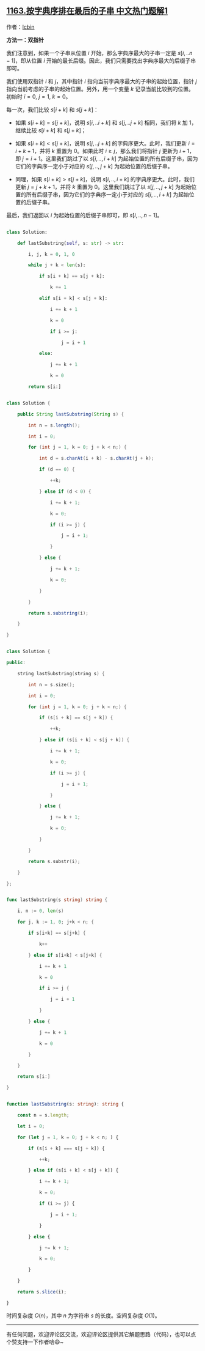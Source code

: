 ## [1163.按字典序排在最后的子串 中文热门题解1](https://leetcode.cn/problems/last-substring-in-lexicographical-order/solutions/100000/python3javacgotypescript-yi-ti-yi-jie-sh-3amj)

作者：[lcbin](https://leetcode.cn/u/lcbin)


**方法一：双指针**

我们注意到，如果一个子串从位置 $i$ 开始，那么字典序最大的子串一定是 $s[i,..n-1]$，即从位置 $i$ 开始的最长后缀。因此，我们只需要找出字典序最大的后缀子串即可。

我们使用双指针 $i$ 和 $j$，其中指针 $i$ 指向当前字典序最大的子串的起始位置，指针 $j$ 指向当前考虑的子串的起始位置。另外，用一个变量 $k$ 记录当前比较到的位置。初始时 $i = 0$, $j=1$, $k=0$。

每一次，我们比较 $s[i+k]$ 和 $s[j+k]$：

- 如果 $s[i + k] = s[j + k]$，说明 $s[i,..i+k]$ 和 $s[j,..j+k]$ 相同，我们将 $k$ 加 $1$，继续比较 $s[i+k]$ 和 $s[j+k]$；

- 如果 $s[i + k] \lt s[j + k]$，说明 $s[j,..j+k]$ 的字典序更大。此时，我们更新 $i = i + k + 1$，并将 $k$ 重置为 $0$。如果此时 $i \geq j$，那么我们将指针 $j$ 更新为 $i + 1$，即 $j = i + 1$。这里我们跳过了以 $s[i,..,i+k]$ 为起始位置的所有后缀子串，因为它们的字典序一定小于对应的 $s[j,..,j+k]$ 为起始位置的后缀子串。

- 同理，如果 $s[i + k] \gt s[j + k]$，说明 $s[i,..,i+k]$ 的字典序更大。此时，我们更新 $j = j + k + 1$，并将 $k$ 重置为 $0$。这里我们跳过了以 $s[j,..,j+k]$ 为起始位置的所有后缀子串，因为它们的字典序一定小于对应的 $s[i,..,i+k]$ 为起始位置的后缀子串。

最后，我们返回以 $i$ 为起始位置的后缀子串即可，即 $s[i,..,n-1]$。


```python [sol1-Python3]
class Solution:
    def lastSubstring(self, s: str) -> str:
        i, j, k = 0, 1, 0
        while j + k < len(s):
            if s[i + k] == s[j + k]:
                k += 1
            elif s[i + k] < s[j + k]:
                i += k + 1
                k = 0
                if i >= j:
                    j = i + 1
            else:
                j += k + 1
                k = 0
        return s[i:]
```



```java [sol1-Java]
class Solution {
    public String lastSubstring(String s) {
        int n = s.length();
        int i = 0;
        for (int j = 1, k = 0; j + k < n;) {
            int d = s.charAt(i + k) - s.charAt(j + k);
            if (d == 0) {
                ++k;
            } else if (d < 0) {
                i += k + 1;
                k = 0;
                if (i >= j) {
                    j = i + 1;
                }
            } else {
                j += k + 1;
                k = 0;
            }
        }
        return s.substring(i);
    }
}
```


```cpp [sol1-C++]
class Solution {
public:
    string lastSubstring(string s) {
        int n = s.size();
        int i = 0;
        for (int j = 1, k = 0; j + k < n;) {
            if (s[i + k] == s[j + k]) {
                ++k;
            } else if (s[i + k] < s[j + k]) {
                i += k + 1;
                k = 0;
                if (i >= j) {
                    j = i + 1;
                }
            } else {
                j += k + 1;
                k = 0;
            }
        }
        return s.substr(i);
    }
};
```



```go [sol1-Go]
func lastSubstring(s string) string {
	i, n := 0, len(s)
	for j, k := 1, 0; j+k < n; {
		if s[i+k] == s[j+k] {
			k++
		} else if s[i+k] < s[j+k] {
			i += k + 1
			k = 0
			if i >= j {
				j = i + 1
			}
		} else {
			j += k + 1
			k = 0
		}
	}
	return s[i:]
}
```



```ts [sol1-TypeScript]
function lastSubstring(s: string): string {
    const n = s.length;
    let i = 0;
    for (let j = 1, k = 0; j + k < n; ) {
        if (s[i + k] === s[j + k]) {
            ++k;
        } else if (s[i + k] < s[j + k]) {
            i += k + 1;
            k = 0;
            if (i >= j) {
                j = i + 1;
            }
        } else {
            j += k + 1;
            k = 0;
        }
    }
    return s.slice(i);
}
```

时间复杂度 $O(n)$，其中 $n$ 为字符串 $s$ 的长度。空间复杂度 $O(1)$。

---

有任何问题，欢迎评论区交流，欢迎评论区提供其它解题思路（代码），也可以点个赞支持一下作者哈😄~